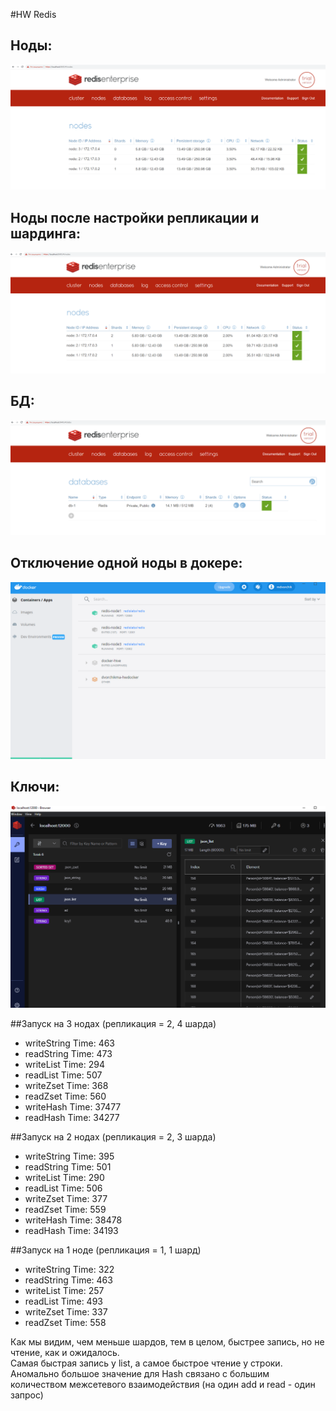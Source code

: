#HW Redis

## Ноды:
<img src="./photo/2.PNG"/>

## Ноды после настройки репликации и шардинга:
<img src="./photo/3.PNG"/>

## БД:
<img src="./photo/4.PNG"/>

## Отключение одной ноды в докере:
<img src="./photo/5.PNG"/>

## Ключи:
<img src="./photo/6.PNG"/>

##Запуск на 3 нодах (репликация = 2, 4 шарда)
* writeString Time: 463
* readString Time: 473
* writeList Time: 294
* readList Time: 507
* writeZset Time: 368
* readZset Time: 560
* writeHash Time: 37477
* readHash Time: 34277

##Запуск на 2 нодах (репликация = 2, 3 шарда)
* writeString Time: 395
* readString Time: 501
* writeList Time: 290
* readList Time: 506
* writeZset Time: 377
* readZset Time: 559
* writeHash Time: 38478
* readHash Time: 34193

##Запуск на 1 нодe (репликация = 1, 1 шард)
* writeString Time: 322
* readString Time: 463
* writeList Time: 257
* readList Time: 493
* writeZset Time: 337
* readZset Time: 558

Как мы видим, чем меньше шардов, тем в целом, быстрее запись, но не чтение, как и ожидалось. <br>
Самая быстрая запись у list, а самое быстрое чтение у строки. <br>
Аномально большое значение для Hash связано с большим количеством межсетевого взаимодействия (на один add и read - один запрос)